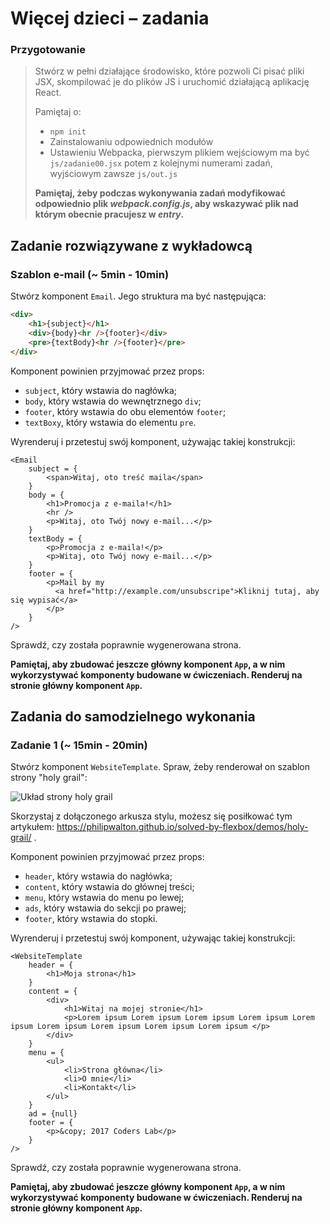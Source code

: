 # Więcej dzieci &ndash; zadania

### Przygotowanie

> Stwórz w pełni działające środowisko, które pozwoli Ci pisać pliki JSX, skompilować je do plików JS i uruchomić działającą aplikację React.
>
> Pamiętaj o:
> - ```npm init```
> - Zainstalowaniu odpowiednich modułów
> - Ustawieniu Webpacka, pierwszym plikiem wejściowym ma być `js/zadanie00.jsx` potem z kolejnymi numerami zadań, wyjściowym zawsze `js/out.js`
>
> **Pamiętaj, żeby podczas wykonywania zadań modyfikować odpowiednio plik _webpack.config.js_, aby wskazywać plik nad którym obecnie pracujesz w _entry_.**

## Zadanie rozwiązywane z wykładowcą

### Szablon e-mail (~ 5min - 10min)

Stwórz komponent `Email`. Jego struktura ma być następująca:

```HTML
<div>
    <h1>{subject}</h1>
    <div>{body}<hr />{footer}</div>
    <pre>{textBody}<hr />{footer}</pre>
</div>
```

Komponent powinien przyjmować przez props:
- `subject`, który wstawia do nagłówka;
- `body`, który wstawia do wewnętrznego `div`;
- `footer`, który wstawia do obu elementów `footer`;
- `textBoxy`, który wstawia do elementu `pre`.

Wyrenderuj i przetestuj swój komponent, używając takiej konstrukcji:
```JSX
<Email
    subject = {
        <span>Witaj, oto treść maila</span>
    }
    body = {
        <h1>Promocja z e-maila!</h1>
        <hr />
        <p>Witaj, oto Twój nowy e-mail...</p>
    }
    textBody = {
        <p>Promocja z e-maila!</p>
        <p>Witaj, oto Twój nowy e-mail...</p>
    }
    footer = {
        <p>Mail by my
          <a href="http://example.com/unsubscripe">Kliknij tutaj, aby się wypisać</a>
        </p>
    }
/>
```

Sprawdź, czy została poprawnie wygenerowana strona.

**Pamiętaj, aby zbudować jeszcze główny komponent `App`, a w nim wykorzystywać komponenty budowane w ćwiczeniach. Renderuj na stronie główny komponent `App`.**


## Zadania do samodzielnego wykonania

### Zadanie 1 (~ 15min - 20min)

Stwórz komponent `WebsiteTemplate`. Spraw, żeby renderował on szablon strony "holy grail":

![Układ strony holy grail](https://www.w3.org/TR/2012/WD-css3-flexbox-20120322/images/flex-order-page.svg "Układ strony holy grail")

Skorzystaj z dołączonego arkusza stylu, możesz się posiłkować tym artykułem: <https://philipwalton.github.io/solved-by-flexbox/demos/holy-grail/> .

Komponent powinien przyjmować przez props:
- `header`, który wstawia do nagłówka;
- `content`, który wstawia do głównej treści;
- `menu`, który wstawia do menu po lewej;
- `ads`, który wstawia do sekcji po prawej;
- `footer`, który wstawia do stopki.

Wyrenderuj i przetestuj swój komponent, używając takiej konstrukcji:
```JSX
<WebsiteTemplate
    header = {
        <h1>Moja strona</h1>
    }
    content = {
        <div>
            <h1>Witaj na mojej stronie</h1>
            <p>Lorem ipsum Lorem ipsum Lorem ipsum Lorem ipsum Lorem ipsum Lorem ipsum Lorem ipsum Lorem ipsum Lorem ipsum </p>
        </div>
    }
    menu = {
        <ul>
            <li>Strona główna</li>
            <li>O mnie</li>
            <li>Kontakt</li>
        </ul>
    }
    ad = {null}
    footer = {
        <p>&copy; 2017 Coders Lab</p>
    }
/>
```

Sprawdź, czy została poprawnie wygenerowana strona.

**Pamiętaj, aby zbudować jeszcze główny komponent `App`, a w nim wykorzystywać komponenty budowane w ćwiczeniach. Renderuj na stronie główny komponent `App`.**
